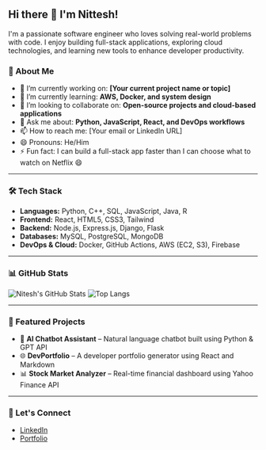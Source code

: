 ## Hi there 👋 I'm Nittesh!

I'm a passionate software engineer who loves solving real-world problems with code. I enjoy building full-stack applications, exploring cloud technologies, and learning new tools to enhance developer productivity.

### 🚀 About Me

- 🔭 I’m currently working on: **[Your current project name or topic]**
- 🌱 I’m currently learning: **AWS, Docker, and system design**
- 👯 I’m looking to collaborate on: **Open-source projects and cloud-based applications**
- 💬 Ask me about: **Python, JavaScript, React, and DevOps workflows**
- 📫 How to reach me: [Your email or LinkedIn URL]
- 😄 Pronouns: He/Him
- ⚡ Fun fact: I can build a full-stack app faster than I can choose what to watch on Netflix 😄

---

### 🛠 Tech Stack

- **Languages:** Python, C++, SQL, JavaScript, Java, R
- **Frontend:** React, HTML5, CSS3, Tailwind
- **Backend:** Node.js, Express.js, Django, Flask
- **Databases:** MySQL, PostgreSQL, MongoDB
- **DevOps & Cloud:** Docker, GitHub Actions, AWS (EC2, S3), Firebase

---

### 📊 GitHub Stats

![Nitesh's GitHub Stats](https://github-readme-stats.vercel.app/api?username=Nitesh703&show_icons=true&theme=tokyonight)
![Top Langs](https://github-readme-stats.vercel.app/api/top-langs/?username=Nitesh703&layout=compact&theme=tokyonight)

---

### 📌 Featured Projects

- 🧠 **AI Chatbot Assistant** – Natural language chatbot built using Python & GPT API  
- 🌐 **DevPortfolio** – A developer portfolio generator using React and Markdown  
- 📊 **Stock Market Analyzer** – Real-time financial dashboard using Yahoo Finance API

---

### 🔗 Let's Connect

- [LinkedIn](https://www.linkedin.com/in/yourprofile)
- [Portfolio](https://yourportfolio.com)
